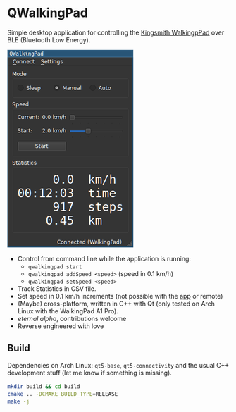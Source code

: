 # QWalkingPad

Simple desktop application for controlling the [Kingsmith WalkingpPad](https://walkingpad.com) over BLE (Bluetooth Low Energy).

![](screenshot.png)


- Control from command line while the application is running:
  - `qwalkingpad start`
  - `qwalkingpad addSpeed <speed>` (speed in 0.1 km/h)
  - `qwalkingpad setSpeed <speed>`
- Track Statistics in CSV file.
- Set speed in 0.1 km/h increments (not possible with the [app](https://play.google.com/store/apps/details?id=com.walkingpad.app) or remote)
- (Maybe) cross-platform, written in C++ with Qt (only tested on Arch Linux with the WalkingPad A1 Pro).
- *eternal alpha*, contributions welcome
- Reverse engineered with love

## Build

Dependencies on Arch Linux: `qt5-base`, `qt5-connectivity` and the usual C++ development stuff (let me know if something is missing).

```sh
mkdir build && cd build
cmake .. -DCMAKE_BUILD_TYPE=RELEASE
make -j
```